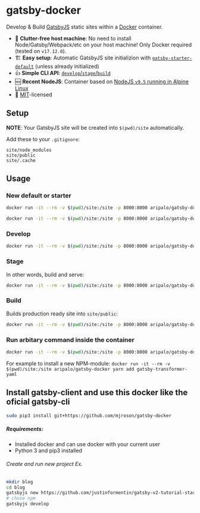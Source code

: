 # gatsby-docker

Develop &amp; Build [GatsbyJS](https://www.gatsbyjs.org/) static sites within a [Docker](https://www.docker.com/) container.

- 🚮 **Clutter-free host machine**: No need to install Node/Gatsby/Webpack/etc on your host machine! Only Docker required (tested on `v17.12.0`).
- 🏗 **Easy setup**: Automatic GatsbyJS site initializion with [`gatsby-starter-default`](http://gatsbyjs.github.io/gatsby-starter-default/) (unless already initialized)
- 👍 **Simple CLI API**: [`develop`/`stage`/`build`](#usage)
- 🆕 **Recent NodeJS**: Container based on [NodeJS `v9.5` running in Alpine Linux](https://github.com/nodejs/docker-node/blob/db3b27c8388136b5e529861d7c3fa12fd8328301/9/alpine/Dockerfile)
- 📃 [MIT](https://github.com/aripalo/gatsby-docker/blob/master/LICENSE)-licensed

## Setup

**NOTE**: Your GatsbyJS site will be created into `$(pwd)/site` automatically.

Add these to your `.gitignore`:

```
site/node_modules
site/public
site/.cache
```

## Usage

### New default or starter

```sh
docker run -it --rm -v $(pwd)/site:/site -p 8000:8000 aripalo/gatsby-docker new
```

```sh
docker run -it --rm -v $(pwd)/site:/site -p 8000:8000 aripalo/gatsby-docker new https://github.com/justinformentin/gatsby-v2-tutorial-starter
```

### Develop

```sh
docker run -it --rm -v $(pwd)/site:/site -p 8000:8000 aripalo/gatsby-docker develop
```

### Stage

In other words, build and serve:

```sh
docker run -it --rm -v $(pwd)/site:/site -p 8000:8000 aripalo/gatsby-docker stage
```

### Build

Builds production ready site into `site/public`:

```sh
docker run -it --rm -v $(pwd)/site:/site -p 8000:8000 aripalo/gatsby-docker build
```

### Run arbitary command inside the container

```sh
docker run -it --rm -v $(pwd)/site:/site -p 8000:8000 aripalo/gatsby-docker <YOUR-COMMAND-HERE>
```

For example to install a new NPM-module: `docker run -it --rm -v $(pwd)/site:/site aripalo/gatsby-docker yarn add gatsby-transformer-yaml`

## Install gatsby-client and use this docker like the oficial gatsby-cli

```sh
sudo pip3 install git+https://github.com/mjroson/gatsby-docker
```

##### Requirements:

- Installed docker and can use docker with your current user
- Python 3 and pip3 installed

###### Create and run new project Ex.

```sh
mkdir blog
cd blog
gatsbyjs new https://github.com/justinformentin/gatsby-v2-tutorial-starter
# chose npm
gatsbyjs develop
```
